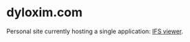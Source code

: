 # dyloxim.com

Personal site currently hosting a single application: <a href="dyloxim.com/IFS">IFS viewer</a>.
